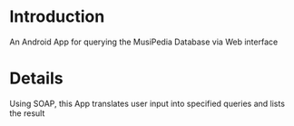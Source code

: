 # Introduction #

An Android App for querying the MusiPedia Database via Web interface


# Details #

Using SOAP, this App translates user input into specified queries and lists the result